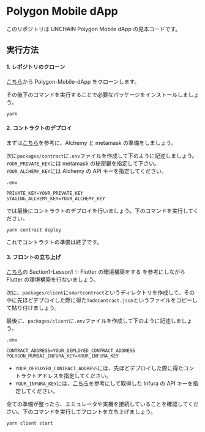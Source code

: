 # Polygon Mobile dApp

このリポジトリは UNCHAIN Polygon Mobile dApp の見本コードです。

## 実行方法

#### 1. レポジトリのクローン

[こちら](https://github.com/unchain-tech/Polygon-Mobile-dApp.git)から Polygon-Mobile-dApp をクローンします。

その後下のコマンドを実行することで必要なパッケージをインストールしましょう。

```
yarn
```

#### 2. コントラクトのデプロイ

まずは[こちら](https://app.unchain.tech/learn/Polygon-Mobile-dApp/ja/1/3/)を参考に、Alchemy と metamask の準備をしましょう。

次に`packages/contract`に`.env`ファイルを作成して下のように記述しましょう。`YOUR_PRIVATE_KEY`には metamask の秘密鍵を指定して下さい。`YOUR_ALCHEMY_KEY`には Alchemy の API キーを指定してください。

`.env`

```
PRIVATE_KEY=YOUR_PRIVATE_KEY
STAGING_ALCHEMY_KEY=YOUR_ALCHEMY_KEY
```

では最後にコントラクトのデプロイを行いましょう。下のコマンドを実行してください。

```
yarn contract deploy
```

これでコントラクトの準備は終了です。

#### 3. フロントの立ち上げ

[こちら](https://app.unchain.tech/learn/Polygon-Mobile-dApp/ja/1/1/)の Section1-Lesson1 ✨ Flutter の環境構築をする を参考にしながら Flutter の環境構築を行ないましょう。

次に、`packages/client`に`smartcontract`というディレクトリを作成して、その中に先ほどデプロイした際に得た`TodoContract.json`というファイルをコピーして貼り付けましょう。

最後に、`packages/client`に`.env`ファイルを作成して下のように記述しましょう。

`.env`

```
CONTRACT_ADDRESS=YOUR_DEPLOYED_CONTRACT_ADDRESS
POLYGON_MUMBAI_INFURA_KEY=YOUR_INFURA_KEY
```

- `YOUR_DEPLOYED_CONTRACT_ADDRESS`には、先ほどデプロイした際に得たコントラクトアドレスを指定してください。
- `YOUR_INFURA_KEY`には、[こちら](https://app.unchain.tech/learn/Polygon-Mobile-dApp/ja/2/1/)を参考にして取得した Infura の API キーを指定してください。

全ての準備が整ったら、エミュレータや実機を接続していることを確認してください。下のコマンドを実行してフロントを立ち上げましょう。

```
yarn client start
```
